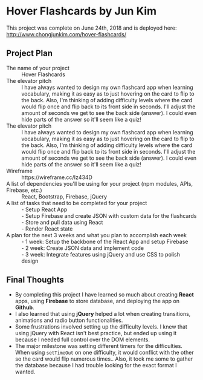 # Hover Flashcards by Jun Kim

This project was complete on June 24th, 2018 and is deployed here: http://www.chongjunkim.com/hover-flashcards/

## Project Plan
<dl>
  <dt>The name of your project</dt>
  <dd>Hover Flashcards</dd>

  <dt>The elevator pitch</dt>
  <dd>I have always wanted to design my own flashcard app when learning vocabulary, making it as easy as to just hovering on the card to flip to the back. Also, I'm thinking of adding difficulty levels where the card would flip once and flip back to its front side in seconds. I'll adjust the amount of seconds we get to see the back side (answer). I could even hide parts of the answer so it'll seem like a quiz!</dd>
  
  <dt>The elevator pitch</dt>
  <dd>I have always wanted to design my own flashcard app when learning vocabulary, making it as easy as to just hovering on the card to flip to the back. Also, I'm thinking of adding difficulty levels where the card would flip once and flip back to its front side in seconds. I'll adjust the amount of seconds we get to see the back side (answer). I could even hide parts of the answer so it'll seem like a quiz!</dd>
  
  <dt>Wireframe</dt>
  <dd>https://wireframe.cc/Iz434D</dd>
  
  <dt>A list of dependencies you'll be using for your project (npm modules, APIs, Firebase, etc.)</dt>
  <dd>React, Bootstrap, Firebase, jQuery</dd>
  
  <dt>A list of tasks that need to be completed for your project</dt>
  <dd>
    - Setup React App<br>
    - Setup Firebase and create JSON with custom data for the flashcards<br>
    - Store and pull data using React<br>
    - Render React state
  </dd>
  
  <dt>A plan for the next 3 weeks and what you plan to accomplish each week</dt>
  <dd>
    - 1 week: Setup the backbone of the React App and setup Firebase<br>
    - 2 week: Create JSON data and implement code<br>
    - 3 week: Integrate features using jQuery and use CSS to polish design
  </dd>
</dl>


## Final Thoughts
  - By completing this project I have learned so much about creating **React** apps, using **Firebase** to store database, and deploying the app on **Github**.
  - I also learned that using **jQuery** helped a lot when creating transitions, animations and radio button functionalities.
  - Some frustrations involved setting up the difficulty levels. I knew that using jQuery with React isn't best practice, but ended up using it because I needed full control over the DOM elements.
  - The major milestone was setting different timers for the difficulties. When using ```setTimeOut``` on one difficulty, it would conflict with the other so the card would flip numerous times.. Also, it took me some to gather the database because I had trouble looking for the exact format I wanted.